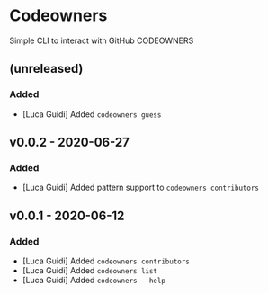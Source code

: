 # Codeowners
Simple CLI to interact with GitHub CODEOWNERS

## (unreleased)
### Added
- [Luca Guidi] Added `codeowners guess`

## v0.0.2 - 2020-06-27
### Added
- [Luca Guidi] Added pattern support to `codeowners contributors`

## v0.0.1 - 2020-06-12
### Added
- [Luca Guidi] Added `codeowners contributors`
- [Luca Guidi] Added `codeowners list`
- [Luca Guidi] Added `codeowners --help`
